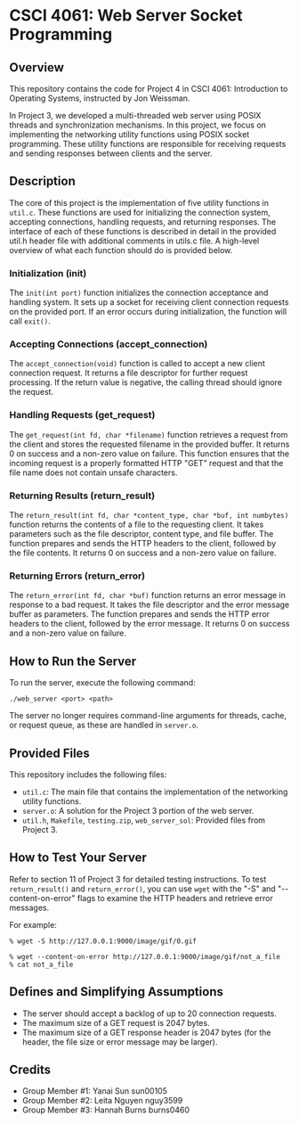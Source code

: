 
# CSCI 4061: Web Server Socket Programming

## Overview
This repository contains the code for Project 4 in CSCI 4061: Introduction to Operating Systems, instructed by Jon Weissman.

In Project 3, we developed a multi-threaded web server using POSIX threads and synchronization mechanisms. In this project, we focus on implementing the networking utility functions using POSIX socket programming. These utility functions are responsible for receiving requests and sending responses between clients and the server.

## Description
The core of this project is the implementation of five utility functions in `util.c`. These functions are used for initializing the connection system, accepting connections, handling requests, and returning responses. The interface of each of these functions is described in detail in the provided util.h header file with additional comments in utils.c file. A high-level overview of what each function should do is provided below.

### Initialization (init)
The `init(int port)` function initializes the connection acceptance and handling system. It sets up a socket for receiving client connection requests on the provided port. If an error occurs during initialization, the function will call `exit()`.

### Accepting Connections (accept_connection)
The `accept_connection(void)` function is called to accept a new client connection request. It returns a file descriptor for further request processing. If the return value is negative, the calling thread should ignore the request.

### Handling Requests (get_request)
The `get_request(int fd, char *filename)` function retrieves a request from the client and stores the requested filename in the provided buffer. It returns 0 on success and a non-zero value on failure. This function ensures that the incoming request is a properly formatted HTTP "GET" request and that the file name does not contain unsafe characters.

### Returning Results (return_result)
The `return_result(int fd, char *content_type, char *buf, int numbytes)` function returns the contents of a file to the requesting client. It takes parameters such as the file descriptor, content type, and file buffer. The function prepares and sends the HTTP headers to the client, followed by the file contents. It returns 0 on success and a non-zero value on failure.

### Returning Errors (return_error)
The `return_error(int fd, char *buf)` function returns an error message in response to a bad request. It takes the file descriptor and the error message buffer as parameters. The function prepares and sends the HTTP error headers to the client, followed by the error message. It returns 0 on success and a non-zero value on failure.

## How to Run the Server
To run the server, execute the following command:

```shell
./web_server <port> <path>
```

The server no longer requires command-line arguments for threads, cache, or request queue, as these are handled in `server.o`.

## Provided Files
This repository includes the following files:

- `util.c`: The main file that contains the implementation of the networking utility functions.
- `server.o`: A solution for the Project 3 portion of the web server.
- `util.h`, `Makefile`, `testing.zip`, `web_server_sol`: Provided files from Project 3.

## How to Test Your Server
Refer to section 11 of Project 3 for detailed testing instructions. To test `return_result()` and `return_error()`, you can use `wget` with the "-S" and "--content-on-error" flags to examine the HTTP headers and retrieve error messages.

For example:

```shell
% wget -S http://127.0.0.1:9000/image/gif/0.gif
```

```shell
% wget --content-on-error http://127.0.0.1:9000/image/gif/not_a_file
% cat not_a_file
```

## Defines and Simplifying Assumptions
- The server should accept a backlog of up to 20 connection requests.
- The maximum size of a GET request is 2047 bytes.
- The maximum size of a GET response header is 2047 bytes (for the header, the file size or error message may be larger).


## Credits
 * Group Member #1: Yanai Sun sun00105
 * Group Member #2: Leita Nguyen nguy3599
 * Group Member #3: Hannah Burns burns0460 

